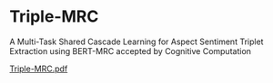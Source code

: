 # Triple-MRC
A Multi-Task Shared Cascade Learning for Aspect Sentiment Triplet Extraction using BERT-MRC accepted by Cognitive Computation

[Triple-MRC.pdf](https://github.com/user-attachments/files/16242778/Triple-MRC.pdf)
